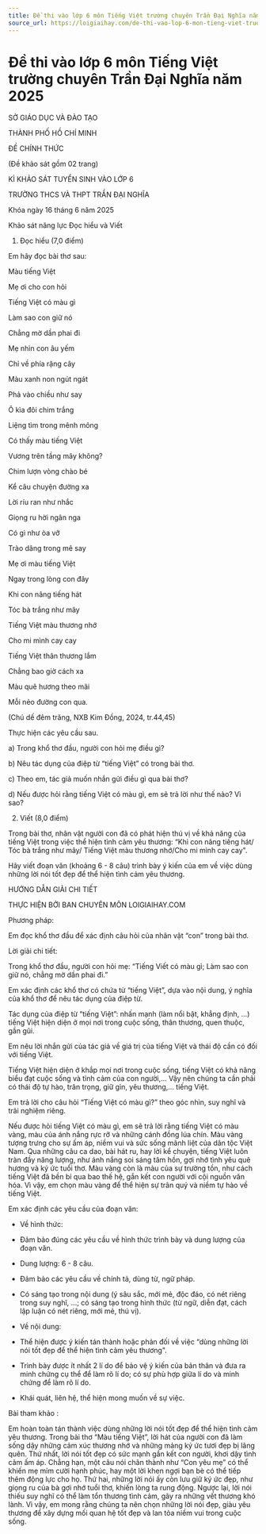 ```yaml
---
title: Đề thi vào lớp 6 môn Tiếng Việt trường chuyên Trần Đại Nghĩa năm 2025
source_url: https://loigiaihay.com/de-thi-vao-lop-6-mon-tieng-viet-truong-chuyen-tran-dai-nghia-nam-2025-a187006.html
---
```


# Đề thi vào lớp 6 môn Tiếng Việt trường chuyên Trần Đại Nghĩa năm 2025

SỞ GIÁO DỤC VÀ ĐÀO TẠO

THÀNH PHỐ HỒ CHÍ MINH

ĐỀ CHÍNH THỨC

(Đề khảo sát gồm 02 trang)

KÌ KHẢO SÁT TUYỂN SINH VÀO LỚP 6

TRƯỜNG THCS VÀ THPT TRẦN ĐẠI NGHĨA

Khóa ngày 16 tháng 6 năm 2025

Khảo sát năng lực Đọc hiểu và Viết

1. Đọc hiểu (7,0 điểm)

Em hãy đọc bài thơ sau:

Màu tiếng Việt

Mẹ ơi cho con hỏi

Tiếng Việt có màu gì

Làm sao con giữ nó

Chẳng mờ dần phai đi

Mẹ nhìn con âu yếm

Chỉ về phía rặng cây

Màu xanh non ngút ngát

Phả vào chiều như say

Ô kìa đôi chim trắng

Liệng tìm trong mênh mông

Có thấy màu tiếng Việt

Vương trên tầng mây không?

Chim lượn vòng chào bé

Kể câu chuyện đường xa

Lời ríu ran như nhắc

Giọng ru hời ngân nga

Có gì như òa vỡ

Trào dâng trong mê say

Mẹ ơi màu tiếng Việt

Ngay trong lòng con đây

Khi con nâng tiếng hát

Tóc bà trắng như mây

Tiếng Việt màu thương nhớ

Cho mi mình cay cay

Tiếng Việt thân thương lắm

Chẳng bao giờ cách xa

Màu quê hương theo mãi

Mỗi nẻo đường con qua.

(Chú dế đêm trăng, NXB Kim Đồng, 2024, tr.44,45)

Thực hiện các yêu cầu sau.

a) Trong khổ thơ đầu, người con hỏi mẹ điều gì?

b) Nêu tác dụng của điệp từ “tiếng Việt” có trong bài thơ.

c) Theo em, tác giả muốn nhắn gửi điều gì qua bài thơ?

d) Nếu được hỏi rằng tiếng Việt có màu gì, em sẽ trả lời như thế nào? Vì sao?

2. Viết (8,0 điểm)

Trong bài thơ, nhân vật người con đã có phát hiện thú vị về khả năng của tiếng Việt trong việc thể hiện tình cảm yêu thương: “Khi con nâng tiếng hát/ Tóc bà trắng như mây/ Tiếng Việt màu thương nhớ/Cho mi mình cay cay".

Hãy viết đoạn văn (khoảng 6 - 8 câu) trình bày ý kiến của em về việc dùng những lời nói tốt đẹp để thể hiện tình cảm yêu thương.

HƯỚNG DẪN GIẢI CHI TIẾT

THỰC HIỆN BỞI BAN CHUYÊN MÔN LOIGIAIHAY.COM

Phương pháp:

Em đọc khổ thơ đầu để xác định câu hỏi của nhân vật “con” trong bài thơ.

Lời giải chi tiết:

Trong khổ thơ đầu, người con hỏi mẹ: “Tiếng Viết có màu gì; Làm sao con giữ nó, chẳng mờ dần phai đi.”

Em xác định các khổ thơ có chứa từ “tiếng Việt”, dựa vào nội dung, ý nghĩa của khổ thơ để nêu tác dụng của điệp từ.

Tác dụng của điệp từ “tiếng Việt”: nhấn mạnh (làm nổi bật, khẳng định, ...) tiếng Việt hiện diện ở mọi nơi trong cuộc sống, thân thương, quen thuộc, gần gũi.

Em nêu lời nhắn gửi của tác giả về giá trị của tiếng Việt và thái độ cần có đối với tiếng Việt.

Tiếng Việt hiện diện ở khắp mọi nơi trong cuộc sống, tiếng Việt có khả năng biểu đạt cuộc sống và tình cảm của con người,... Vậy nên chúng ta cần phải có thái độ tự hào, trân trọng, giữ gìn, yêu thương,... tiếng Việt.

Em trả lời cho câu hỏi “Tiếng Việt có màu gì?” theo góc nhìn, suy nghĩ và trải nghiệm riêng.

Nếu được hỏi tiếng Việt có màu gì, em sẽ trả lời rằng tiếng Việt có màu vàng, màu của ánh nắng rực rỡ và những cánh đồng lúa chín. Màu vàng tượng trưng cho sự ấm áp, niềm vui và sức sống mãnh liệt của dân tộc Việt Nam. Qua những câu ca dao, bài hát ru, hay lời kể chuyện, tiếng Việt luôn tràn đầy năng lượng, như ánh nắng soi sáng tâm hồn, gợi nhớ tình yêu quê hương và ký ức tuổi thơ. Màu vàng còn là màu của sự trường tồn, như cách tiếng Việt đã bền bỉ qua bao thế hệ, gắn kết con người với cội nguồn văn hóa. Vì vậy, em chọn màu vàng để thể hiện sự trân quý và niềm tự hào về tiếng Việt.

Em xác định các yêu cầu của đoạn văn:

* Về hình thức:

- Đảm bảo đúng các yêu cầu về hình thức trình bày và dung lượng của đoạn văn.

- Dung lượng: 6 - 8 câu.

- Đảm bảo các yêu cầu về chính tả, dùng từ, ngữ pháp.

- Có sáng tạo trong nội dung (ý sâu sắc, mới mẻ, độc đáo, có nét riêng trong suy nghĩ, ...; có sáng tạo trong hình thức (từ ngữ, diễn đạt, cách lập luận có nét riêng, mới mẻ, thú vị).

* Về nội dung:

- Thể hiện được ý kiến tán thành hoặc phản đối về việc “dùng những lời nói tốt đẹp để thể hiện tình cảm yêu thương".

- Trình bày được ít nhất 2 lí do để bảo vệ ý kiến của bản thân và đưa ra minh chứng cụ thể để làm rõ lí do; có sự phù hợp giữa lí do và minh chứng để làm rõ lí do.

- Khái quát, liên hệ, thể hiện mong muốn về sự việc.

Bài tham khảo :

Em hoàn toàn tán thành việc dùng những lời nói tốt đẹp để thể hiện tình cảm yêu thương. Trong bài thơ “Màu tiếng Việt”, lời hát của người con đã làm sống dậy những cảm xúc thương nhớ và những mảng ký ức tươi đẹp bị lãng quên. Thứ nhất, lời nói tốt đẹp có sức mạnh gắn kết con người, khơi dậy tình cảm ấm áp. Chẳng hạn, một câu nói chân thành như “Con yêu mẹ” có thể khiến mẹ mỉm cười hạnh phúc, hay một lời khen ngợi bạn bè có thể tiếp thêm động lực cho họ. Thứ hai, những lời nói ấy còn lưu giữ ký ức đẹp, như giọng ru của bà gợi nhớ tuổi thơ, khiến lòng ta rung động. Ngược lại, lời nói thiếu suy nghĩ có thể làm tổn thương tình cảm, gây ra những vết thương khó lành. Vì vậy, em mong rằng chúng ta nên chọn những lời nói đẹp, giàu yêu thương để xây dựng mối quan hệ tốt đẹp và lan tỏa niềm vui trong cuộc sống.